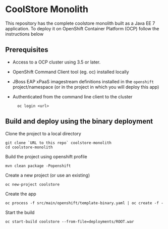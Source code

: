 # CoolStore Monolith

This repository has the complete coolstore monolith built as a Java EE 7 application. To deploy it on OpenShift Container Platform (OCP) follow the instructions below

## Prerequisites

* Access to a OCP cluster using 3.5 or later.
* OpenShift Command Client tool (eg. oc) installed locally
* JBoss EAP xPaaS imagestream definitions installed in the `openshift` project/namespace (or in the project in which you will deploy this app)
* Authenticated from the command line client to the cluster

        oc login <url>

## Build and deploy using the binary deployment

Clone the project to a local directory

    git clone `URL to this repo` coolstore-monolith
    cd coolstore-monolith

Build the project using openshift profile

    mvn clean package -Popenshift

Create a new project (or use an existing)

    oc new-project coolstore

Create the app

    oc process -f src/main/openshift/template-binary.yaml | oc create -f -

Start the build

    oc start-build coolstore --from-file=deployments/ROOT.war
